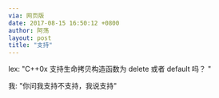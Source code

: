 ```yaml
---
via: 网页版
date: 2017-08-15 16:50:12 +0800 
author: 阿荡
layout: post
title: "支持"
---
```



lex: "C++0x 支持生命拷贝构造函数为 delete 或者 default 吗？ "

我: "你问我支持不支持，我说支持"